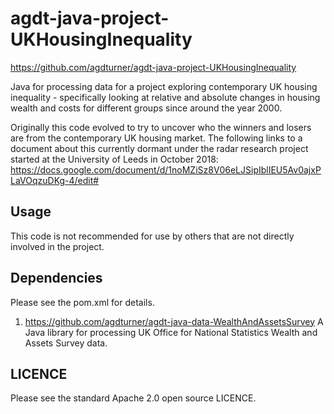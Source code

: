 # agdt-java-project-UKHousingInequality
https://github.com/agdturner/agdt-java-project-UKHousingInequality

Java for processing data for a project exploring contemporary UK housing inequality - specifically looking at relative and absolute changes in housing wealth and costs for different groups since around the year 2000.

Originally this code evolved to try to uncover who the winners and losers are from the contemporary UK housing market. The following links to a document about this currently dormant under the radar research project started at the University of Leeds in October 2018:
https://docs.google.com/document/d/1noMZiSz8V06eLJSipIblIEU5Av0ajxPLaVOqzuDKg-4/edit#

## Usage
This code is not recommended for use by others that are not directly involved in the project.

## Dependencies
Please see the pom.xml for details.
1. https://github.com/agdturner/agdt-java-data-WealthAndAssetsSurvey
A Java library for processing UK Office for National Statistics Wealth and Assets Survey data.

## LICENCE
Please see the standard Apache 2.0 open source LICENCE.
